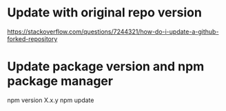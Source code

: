 # Update with original repo version

https://stackoverflow.com/questions/7244321/how-do-i-update-a-github-forked-repository

# Update package version and npm package manager

npm version X.x.y
npm update
